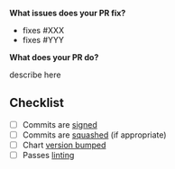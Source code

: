 <!-- ⚠️ please review https://github.com/airflow-helm/charts/tree/main/CONTRIBUTING.md -->


**What issues does your PR fix?**

- fixes #XXX
- fixes #YYY


**What does your PR do?**

describe here


## Checklist
<!-- Place an '[x]' completed tasks -->
- [ ] Commits are [signed](https://github.com/airflow-helm/charts/tree/main/CONTRIBUTING.md#sign-your-work)
- [ ] Commits are [squashed](https://github.com/airflow-helm/charts/tree/main/CONTRIBUTING.md#squash-commits) (if appropriate)
- [ ] Chart [version bumped](https://github.com/airflow-helm/charts/tree/main/CONTRIBUTING.md#versioning)
- [ ] Passes [linting](https://github.com/airflow-helm/charts/tree/main/CONTRIBUTING.md#linting)
